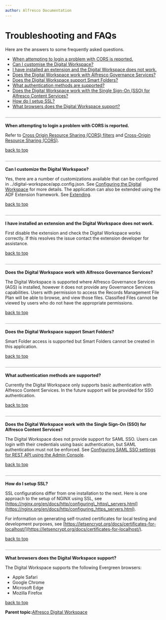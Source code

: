 ```yaml
---
author: Alfresco Documentation
---
```


# Troubleshooting and FAQs

Here are the answers to some frequently asked questions.

-   [When attempting to login a problem with CORS is reported.](troubleshooting.md#1)
-   [Can I customise the Digital Workspace?](troubleshooting.md#2)
-   [I have installed an extension and the Digital Workspace does not work.](troubleshooting.md#3)
-   [Does the Digital Workspace work with Alfresco Governance Services?](troubleshooting.md#4)
-   [Does the Digital Workspace support Smart Folders?](troubleshooting.md#5)
-   [What authentication methods are supported?](troubleshooting.md#6)
-   [Does the Digital Workspace work with the Single Sign-On \(SSO\) for Alfresco Content Services?](troubleshooting.md#7)
-   [How do I setup SSL?](troubleshooting.md#8)
-   [What browsers does the Digital Workspace support?](troubleshooting.md#9)

![](../images/hr.png)

**When attempting to login a problem with CORS is reported.**

Refer to [Cross Origin Resource Sharing \(CORS\) filters](https://docs.alfresco.com/6.1/tasks/enable-cors.html) and [Cross-Origin Resource Sharing \(CORS\)](https://enable-cors.org/).

[back to top](troubleshooting.md#top)

![](../images/hr.png)

**Can I customize the Digital Workspace?**

Yes, there are a number of customizations available that can be configured in ../digital-workspace/app.config.json. See [Configuring the Digital Workspace](../concepts/configuration.md) for more details. The application can also be extended using the ADF Extension framework. See [Extending](https://alfresco-content-app.netlify.com/#/extending/).

[back to top](troubleshooting.md#top)

![](../images/hr.png)

**I have installed an extension and the Digital Workspace does not work.**

First disable the extension and check the Digital Workspace works correctly. If this resolves the issue contact the extension developer for assistance.

[back to top](troubleshooting.md#top)

![](../images/hr.png)

**Does the Digital Workspace work with Alfresco Governance Services?**

The Digital Workspace is supported where Alfresco Governance Services \(AGS\) is installed, however it does not provide any Governance Services capabilities. Users with permission to access the Records Management File Plan will be able to browse, and view those files. Classified Files cannot be viewed by users who do not have the appropriate permissions.

[back to top](troubleshooting.md#top)

![](../images/hr.png)

**Does the Digital Workspace support Smart Folders?**

Smart Folder access is supported but Smart Folders cannot be created in this application.

[back to top](troubleshooting.md#top)

![](../images/hr.png)

**What authentication methods are supported?**

Currently the Digital Workspace only supports basic authentication with Alfresco Content Services. In the future support will be provided for SSO authentication.

[back to top](troubleshooting.md#top)

![](../images/hr.png)

**Does the Digital Workspace work with the Single Sign-On \(SSO\) for Alfresco Content Services?**

The Digital Workspace does not provide support for SAML SSO. Users can login with their credentials using basic authentication, but SAML authentication must not be enforced. See [Configuring SAML SSO settings for REST API using the Admin Console](http://docs.alfresco.com/saml/tasks/saml-restapi-console.html).

[back to top](troubleshooting.md#top)

![](../images/hr.png)

**How do I setup SSL?**

SSL configurations differ from one installation to the next. Here is one approach to the setup of NGINX using SSL, see [https://nginx.org/en/docs/http/configuring\_https\_servers.html](https://nginx.org/en/docs/http/configuring_https_servers.html).

For information on generating self-trusted certificates for local testing and development purposes, see [https://letsencrypt.org/docs/certificates-for-localhost/](https://letsencrypt.org/docs/certificates-for-localhost/).

[back to top](troubleshooting.md#top)

![](../images/hr.png)

**What browsers does the Digital Workspace support?**

The Digital Workspace supports the following Evergreen browsers:

-   Apple Safari
-   Google Chrome
-   Microsoft Edge
-   Mozilla Firefox

[back to top](troubleshooting.md#top)

**Parent topic:**[Alfresco Digital Workspace](../concepts/welcome-adw.md)

